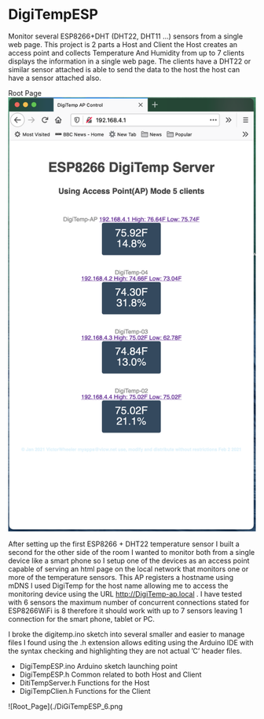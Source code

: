 # DigiTempESP
Monitor several ESP8266+DHT (DHT22, DHT11 ...) sensors from a single web page.
This project is 2 parts a Host and Client the Host creates an access point and collects Temperature And Humidity from up to 7 clients displays the information in a single web page. The clients have a DHT22 or similar sensor attached is able to send the data to the host the host can have a sensor attached also.

 Root Page 
![Root Page](./DiGiTempESP.png)

After setting up the first ESP8266 + DHT22 temperature sensor I built a second for the other side of the room I wanted to monitor both from a single device like a smart phone so I setup one of the devices as an access point capable of serving an html page on the local network that monitors one or more of the temperature sensors. This AP registers a hostname using mDNS I used DigiTemp for the host name allowing me to access the monitoring device using the URL http://DigiTemp-ap.local .  I have tested with 6 sensors the maximum number of concurrent connections stated for ESP8266WiFi is 8 therefore it should work with up to 7 sensors leaving 1 connection for the smart phone, tablet or PC.    

I broke the digitemp.ino sketch into several smaller and easier to manage files I found using the .h extension allows editing using the Arduino IDE with the syntax checking and highlighting they are not actual ’C’ header files.
 
 - DigiTempESP.ino	Arduino sketch launching point
 - DigiTempESP.h	Common related to both Host and Client
 - DitiTempServer.h	Functions for the Host 
 - DigiTempClien.h	Functions for the Client
 
 ![Root_Page](./DiGiTempESP_6.png
 
